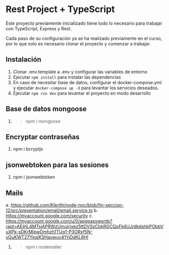 # Rest Project + TypeScript

Este proyecto previamente inicializado tiene todo lo necesario para trabajar con TypeScript, Express y Rest.

Cada paso de su configuración ya se ha realizado previamente en el curso, por lo que solo es necesario clonar el proyecto y comenzar a trabajar.


## Instalación

1. Clonar .env.template a .env y configurar las variables de entorno
2. Ejecutar `npm install` para instalar las dependencias
3. En caso de necesitar base de datos, configurar el docker-compose.yml y ejecutar `docker-compose up -d` para levantar los servicios deseados.
4. Ejecutar `npm run dev` para levantar el proyecto en modo desarrollo

## Base de datos mongoose
1. > npm i mongoose

## Encryptar contraseñas
1. npm i bcryptjs

## jsonwebtoken para las sesiones
1. npm i jsonwebtoken

## Mails
a. https://github.com/Klerith/node-noc/blob/fin-seccion-12/src/presentation/email/email.service.ts
b. https://myaccount.google.com/security
c. https://myaccount.google.com/u/0/apppasswords?rapt=AEjHL4MTsjAPRWzUmuirixez5ttDVSzCbkRGCQoFk4UJrdkdshbPObbVuXPk-sDKrMipwDmhzh1TUq1-P3ORxf5N-yGuKWT27YkqjKSHaowuv4YhDdKL8HI
1. > npm i nodemailer

